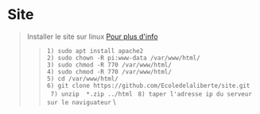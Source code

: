 # Site

> Installer le site sur linux [Pour plus d'info](https://raspberry-pi.fr/installer-serveur-web-raspberry-lamp/)
> >``` 1) sudo apt install apache2 ``` \
> >``` 2) sudo chown -R pi:www-data /var/www/html/ ``` \
> >``` 3) sudo chmod -R 770 /var/www/html/ ``` \
> >``` 4) sudo chmod -R 770 /var/www/html/ ``` \
> >``` 5) cd /var/www/html/ ``` \
> >``` 6) git clone https://github.com/Ecoledelaliberte/site.git ``` \
> >``` 7) unzip  *.zip ../html```
> >``` 8) taper l'adresse ip du serveur sur le naviguateur``` \
